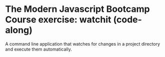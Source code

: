 # The Modern Javascript Bootcamp Course exercise: watchit (code-along)

A command line application that watches for changes in a project directory and execute them automatically.
